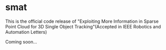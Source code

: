# smat
This is the official code release of "Exploiting More Information in Sparse Point Cloud for 3D Single Object Tracking"(Accepted in IEEE Robotics and Automation Letters)

Coming soon...

